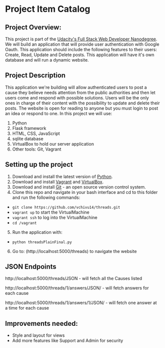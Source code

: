 # Project Item Catalog

## Project Overview:

This project is part of the [Udacity's Full Stack Web Developer Nanodegree](https://www.udacity.com/course/full-stack-web-developer-nanodegree--nd004).
We will build an application that will provide user authentication with Google Oauth. This application should include the following features to their users:
Create, Read, Update and Delete posts. This application will have it's own database and will run a dynamic website.

## Project Description

This application we're building will allow authenticated users to post a cause they believe needs attention from the public authorities and then let users come and respond with possible solutions. Users will be the only ones in charge of their content with the possibility to update and delete their posts. The website is open for reading to anyone but you must login to post an idea or respond to one.
In this project we will use:
<ol>
  <li>Python</li>
  <li>Flask framework</li>
  <li>HTML, CSS, JavaScript</li>
  <li>sqlite database</li>
  <li>VirtualBox to hold our server application</li>
  <li>Other tools: Git, Vagrant</li>
 </ol>

## Setting up the project

1. Download and install the latest version of [Python](https://www.python.org/downloads/).
2. Download and install [Vagrant](https://www.vagrantup.com/) and [VirtualBox](https://www.virtualbox.org/).
3. Download and install [Git](https://git-scm.com/) - an open source version control system.
4. Clone this repo and navigate in your bash interface and cd to this folder and run the following commands:

- `git clone https://github.com/vchivu14/threads.git`
- `vagrant up` to start the VirtualMachine
- `vagrant ssh` to log into the VirtualMachine
- `cd /vagrant`

5. Run the application with:

- `python threadsPlainFinal.py`

6. Go to: (http://localhost:5000/threads) to navigate the website

## JSON Endpoints

http://localhost:5000/threads/JSON - will fetch all the Causes listed

http://localhost:5000/threads/1/answers/JSON/ - will fetch answers for each cause

http://localhost:5000/threads/1/answers/1/JSON/ - will fetch one answer at a time for each cause

## Improvements needed:
- Style and layout for views
- Add more features like Support and Admin for security
